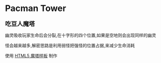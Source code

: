 # Pacman Tower

<span style='font-size:1.4em'><b>吃豆人魔塔</b></span>

幽灵吸收玩家生命后会分裂,在十字形的四个位置,如果是空地则会出现同样的幽灵

怪会越来越多,解密思路是利用弱怪把强怪的位置占据,来减少生命消耗

使用 [HTML5 魔塔样板](https://github.com/ckcz123/mota-js) 制作

